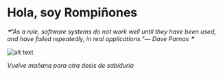 # Hola, soy Rompiñones

<!--STARTS_HERE_QUOTE_README-->
<i>❝“As a rule, software systems do not work well until they have been used, and have failed repeatedly, in real applications.”— Dave Parnas   ❞</i>
<!--ENDS_HERE_QUOTE_README-->

<!--START_SECTION:update_image-->
![alt text](https://raw.githubusercontent.com/focaalvarez/rompinones/main/.github/images/00100lrPORTRAIT_00100_BURST20211009125329513_COVER.jpg?raw=true)
<!--END_SECTION:update_image-->

*Vuelve mañana para otra dosis de sabiduría*
